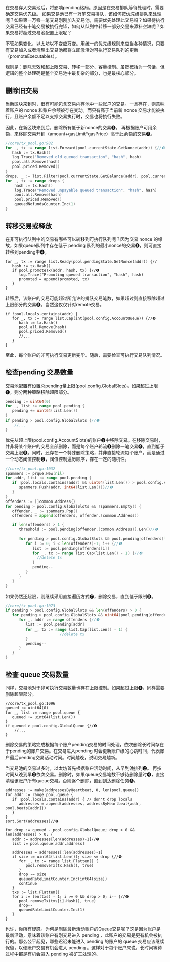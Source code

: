 在交易存入交易池后，将影响pending格局。原因是在交易排队等待处理时，需要确定交易优先级。 如果交易池已有一万笔交易排队，该如何按优先级排队来处理呢？如果第一万零一笔交易刚刚加入交易池，需要优先处理此交易吗？如果待执行交易已经有十笔交易被执行完毕，如何从队列中转移一部分交易来添补空缺呢？如果交易将超过交易池配置上限呢？

不管如果变化，以太坊以不变应万变。用统一的优先级规则来应当各种情况，只要有交易加入或者清理出交易池都将立即激活对可执行交易队列的更新（promoteExecutables）。

规则是：删除无效和超上限交易、转移一部分、容量控制。虽然概括为一句话，但逻辑的整个处理确是整个交易池中最复杂的部分，也是最核心部分。



## 删除旧交易

当新区块来到时，很有可能包含交易内存池中一些账户的交易。一旦存在，则意味着账户的 nonce 和账户余额被存在变动。而只有高于当前新 nonce 交易才能被执行，且账户余额不足以支撑交易执行时，交易也将执行失败。

因此，在新区块来到后，删除所有低于新nonce的交易❶。 再根据账户可用余额，来移除交易开销（amount+gasLimit*gasPrice）高于此余额的交易❷。

```go
//core/tx_pool.go:982
for _, tx := range list.Forward(pool.currentState.GetNonce(addr)) {//❶
   hash := tx.Hash()
   log.Trace("Removed old queued transaction", "hash", hash)
   pool.all.Remove(hash)
   pool.priced.Removed()
}
drops, _ := list.Filter(pool.currentState.GetBalance(addr), pool.currentMaxGas)//❷
for _, tx := range drops {
	hash := tx.Hash()
	log.Trace("Removed unpayable queued transaction", "hash", hash)
	pool.all.Remove(hash)
	pool.priced.Removed()
	queuedNofundsCounter.Inc(1)
}
```

## 转移交易或释放

在非可执行队列中的交易有哪些可以转移到可执行队列呢？因为交易 nonce 的缘故，如果queue队列中存在低于 pending 队列的最小nonce的交易❸，则可直接转移到pending中❹。

```
for _, tx := range list.Ready(pool.pendingState.GetNonce(addr)) {//
   hash := tx.Hash()
   if pool.promoteTx(addr, hash, tx) {//❹
      log.Trace("Promoting queued transaction", "hash", hash)
      promoted = append(promoted, tx)
   }
}
```

转移后，该账户的交易可能超过所允许的排队交易笔数，如果超过则直接移除超过上限部分的交易❺。当然这仅仅针对remote交易。

```
if !pool.locals.contains(addr) {
   for _, tx := range list.Cap(int(pool.config.AccountQueue)) {//❺
      hash := tx.Hash()
      pool.all.Remove(hash)
      pool.priced.Removed() 
      //...
   }
}
```

至此，每个账户的非可执行交易更新完毕。随后，需要检查可执行交易队列情况。



## 检查pending 交易数量

[交易池配置](./txPool.md#交易池配置)有设置总pending量上限(pool.config.GlobalSlots)。如果超过上限❶，则分两种策略移除超限部分。

```go
pending := uint64(0)
for _, list := range pool.pending {
   pending += uint64(list.Len())
}
if pending > pool.config.GlobalSlots {//❶
	//...
}
```

优先从超上限(pool.config.AccountSlots)的账户❷中移除交易。在移除交易时，并非将某个账户的交易全部删除，而是每个账户轮流❸删除一笔交易❹，直到低于交易上限❺。同时，还存在一个特殊删除策略，并非直接轮流每个账户，而是通过一个动态阀值控制❻，阀值控制遍历顺序，存在一定的随机性。

```go
//core/tx_pool.go:1032
spammers := prque.New(nil)
for addr, list := range pool.pending { 
   if !pool.locals.contains(addr) && uint64(list.Len()) > pool.config.AccountSlots {
      spammers.Push(addr, int64(list.Len()))//❷
   }
} 
offenders := []common.Address{}
for pending > pool.config.GlobalSlots && !spammers.Empty() {
   offender, _ := spammers.Pop()
   offenders = append(offenders, offender.(common.Address))

   if len(offenders) > 1 { 
      threshold := pool.pending[offender.(common.Address)].Len()//❻
 
      for pending > pool.config.GlobalSlots && pool.pending[offenders[len(offenders)-2]].Len() > threshold { //❺
         for i := 0; i < len(offenders)-1; i++ {//❸
            list := pool.pending[offenders[i]]
            for _, tx := range list.Cap(list.Len() - 1) {//❹ 
              //delete tx
            }
            pending--
         }
      }
   }
}
```

如果仍然还超限，则继续采用直接遍历方式❼，删除交易，直到低于限制❽。

```go
//core/tx_pool.go:1073
if pending > pool.config.GlobalSlots && len(offenders) > 0 {
   for pending > pool.config.GlobalSlots && uint64(pool.pending[offenders[len(offenders)-1]].Len()) > pool.config.AccountSlots {//❽
      for _, addr := range offenders {//❼
         list := pool.pending[addr]
         for _, tx := range list.Cap(list.Len() - 1) { 
						//delete tx
         }
         pending--
      }
   }
}
```



## 检查 queue 交易数量

同样，交易池对于非可执行交易数量也存在上限控制。如果超过上限❶，同样需要删除超限部分。

```
//core/tx_pool.go:1096
queued := uint64(0)
for _, list := range pool.queue {
   queued += uint64(list.Len())
}
if queued > pool.config.GlobalQueue {//❶
	//...
}
```

删除交易的策略完成根据每个账户pending交易的时间处理，依次删除长时间存在于pending的账户交易。在交易进入pending 时会更新账户级的心跳时间，代表账户最后pending交易活动时间。时间越晚，说明交易越新。

当交易池的交易过多时，以太坊首先根据账户活动时间，从早到晚排列❷。 再按时间从晚到早❸依次交易。删除时，如果queue交易笔数不够待删除量时❹，直接清理该账户所有queue交易。否则逐个删除，直到到达删除任务❺。

```
addresses := make(addressesByHeartbeat, 0, len(pool.queue))
for addr := range pool.queue {
   if !pool.locals.contains(addr) { // don't drop locals
      addresses = append(addresses, addressByHeartbeat{addr, pool.beats[addr]})
   }
}
sort.Sort(addresses)//❷

for drop := queued - pool.config.GlobalQueue; drop > 0 && len(addresses) > 0; {
   addr := addresses[len(addresses)-1]//❸
   list := pool.queue[addr.address]

   addresses = addresses[:len(addresses)-1] 
   if size := uint64(list.Len()); size <= drop {//❹
      for _, tx := range list.Flatten() {
         pool.removeTx(tx.Hash(), true)
      }
      drop -= size
      queuedRateLimitCounter.Inc(int64(size))
      continue
   } 
   txs := list.Flatten()
   for i := len(txs) - 1; i >= 0 && drop > 0; i-- {//❺
      pool.removeTx(txs[i].Hash(), true)
      drop--
      queuedRateLimitCounter.Inc(1)
   }
}
```

也许，你所有疑惑。为何是删除最新活动账户的Queue交易呢？这是因为账户是最新活动，意味着该账户有刚交易进入 pending ，此账户的交易是更有机会被执行的。那么公平起见，哪些迟迟未能进入 pending 的账户的 queue 交易应该继续保留，以便账户交易有机会进入 pending 。这样对于每个账户来说，长时间等待过程中都是有机会进入 pending 被矿工处理的。
